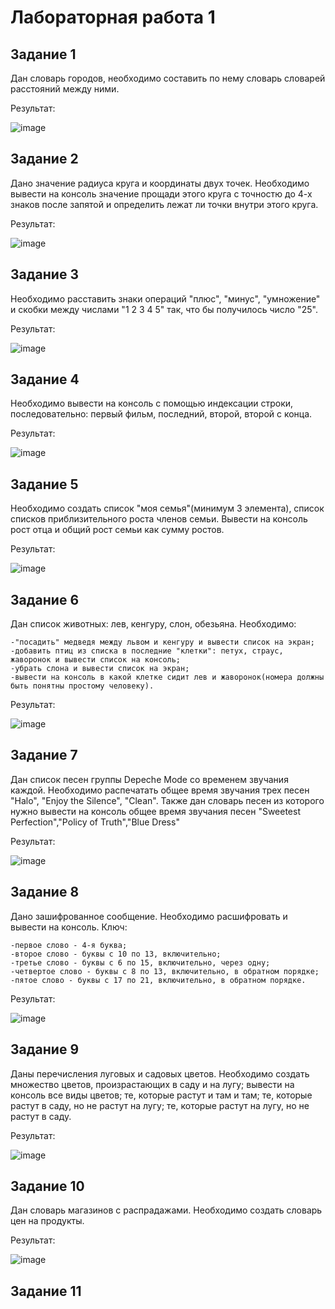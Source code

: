 # Лабораторная работа 1

## Задание 1
Дан словарь городов, необходимо составить по нему словарь словарей расстояний между ними.

Результат:

![image](https://github.com/user-attachments/assets/c2520849-76b5-442d-a14d-c1e18b4fde18)


## Задание 2
Дано значение радиуса круга и координаты двух точек. Необходимо вывести на консоль значение прощади этого круга с точностю до 4-х знаков после запятой и определить лежат ли точки внутри этого круга.

Результат:

![image](https://github.com/user-attachments/assets/4e180a75-67be-485e-9c53-837af527e015)


## Задание 3
Необходимо расставить знаки операций "плюс", "минус", "умножение" и скобки между числами "1 2 3 4 5" так, что бы получилось число "25".

Результат:

![image](https://github.com/user-attachments/assets/b8ae61f9-427e-4d81-ab7a-901609a9b810)

## Задание 4
Необходимо вывести на консоль с помощью индексации строки, последовательно: первый фильм, последний, второй, второй с конца.

Результат:

![image](https://github.com/user-attachments/assets/9797c2a4-049b-4ac0-8a8e-88d8c6d22403)

## Задание 5
Необходимо создать список "моя семья"(минимум 3 элемента), список списков приблизительного роста членов семьи. Вывести на консоль рост отца и общий рост семьи как сумму ростов.

Результат:

![image](https://github.com/user-attachments/assets/794f2ad3-0989-498b-9213-d7f27c8007bc)

## Задание 6
Дан список животных: лев, кенгуру, слон, обезьяна. Необходимо:

    -"посадить" медведя между львом и кенгуру и вывести список на экран; 
    -добавить птиц из списка в последние "клетки": петух, страус, жаворонок и вывести список на консоль; 
    -убрать слона и вывести список на экран;
    -вывести на консоль в какой клетке сидит лев и жаворонок(номера должны быть понятны простому человеку).

Результат:

![image](https://github.com/user-attachments/assets/c688e181-8b2e-4496-82b1-9f6f1733b5cf)

## Задание 7
Дан список песен группы Depeche Mode со временем звучания каждой. Необходимо распечатать общее время звучания трех песен "Halo", "Enjoy the Silence", "Clean". Также дан словарь песен из которого нужно вывести на консоль общее время звучания песен "Sweetest Perfection","Policy of Truth","Blue Dress"

Результат:

![image](https://github.com/user-attachments/assets/eb18d659-27e6-48f3-9951-60a62486a257)

## Задание 8
Дано зашифрованное сообщение. Необходимо расшифровать и вывести на консоль. Ключ:

    -первое слово - 4-я буква;
    -второе слово - буквы с 10 по 13, включительно;
    -третье слово - буквы с 6 по 15, включительно, через одну;
    -четвертое слово - буквы с 8 по 13, включительно, в обратном порядке;
    -пятое слово - буквы с 17 по 21, включительно, в обратном порядке.

Результат:

![image](https://github.com/user-attachments/assets/47fdad0b-41d4-449b-8407-0da6c57fd8c1)

## Задание 9
Даны перечисления луговых и садовых цветов. Необходимо создать множество цветов, произрастающих в саду и на лугу; вывести на консоль все виды цветов; те, которые растут и там и там; те, которые растут в саду, но не растут на лугу; те, которые растут на лугу, но не растут в саду.

Результат:

![image](https://github.com/user-attachments/assets/8cb1e891-3cd0-46ed-8ac0-59d8c55f3a2c)

## Задание 10
Дан словарь магазинов с распрадажами. Необходимо создать словарь цен на продукты.

Результат:

![image](https://github.com/user-attachments/assets/c29b4829-ea80-449e-a5b4-53ae4a92bffd)

## Задание 11

